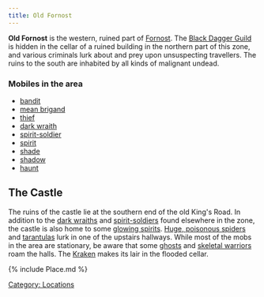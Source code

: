 ```yaml
---
title: Old Fornost
---
```


**Old Fornost** is the western, ruined part of
[Fornost](Fornost "wikilink"). The [Black Dagger
Guild](Black_Dagger_Guild "wikilink") is hidden in the cellar of a
ruined building in the northern part of this zone, and various criminals
lurk about and prey upon unsuspecting travellers. The ruins to the south
are inhabited by all kinds of malignant undead.

### Mobiles in the area

- [bandit](bandit "wikilink")
- [mean brigand](mean_brigand "wikilink")
- [thief](thief_(mobile) "wikilink")
- [dark wraith](dark_wraith "wikilink")
- [spirit-soldier](spirit-soldier "wikilink")
- [spirit](spirit "wikilink")
- [shade](shade "wikilink")
- [shadow](shadow "wikilink")
- [haunt](haunt "wikilink")

## The Castle

The ruins of the castle lie at the southern end of the old King's Road.
In addition to the [dark wraiths](dark_wraith "wikilink") and
[spirit-soldiers](spirit-soldier "wikilink") found elsewhere in the
zone, the castle is also home to some [glowing
spirits](glowing_spirit "wikilink"). [Huge, poisonous
spiders](Huge,_poisonous_spider "wikilink") and
[tarantulas](huge_tarantula "wikilink") lurk in one of the upstairs
hallways. While most of the mobs in the area are stationary, be aware
that some [ghosts](ghost "wikilink") and [skeletal
warriors](skeletal_warrior "wikilink") roam the halls. The
[Kraken](Super_Mobile#The_Kraken "wikilink") makes its lair in the
flooded cellar.

{% include Place.md %}

[Category: Locations](Category:_Locations "wikilink")
